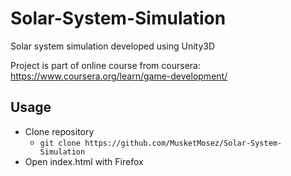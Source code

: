 # Solar-System-Simulation

Solar system simulation developed using Unity3D

Project is part of online course from coursera: https://www.coursera.org/learn/game-development/


## Usage
* Clone repository
  * `git clone https://github.com/MusketMosez/Solar-System-Simulation`
* Open index.html with Firefox
